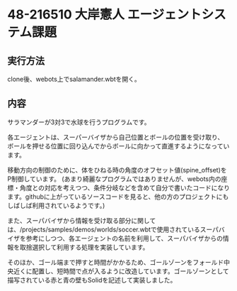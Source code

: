 # 48-216510 大岸憲人 エージェントシステム課題

## 実行方法 
clone後、webots上でsalamander.wbtを開く。

## 内容
サラマンダーが3対3で水球を行うプログラムです。

各エージェントは、スーパーバイザから自己位置とボールの位置を受け取り、
ボールを押せる位置に回り込んでからボールに向かって直進するようになっています。

移動方向の制御のために、体をひねる時の角度のオフセット値(spine_offset)をP制御しています。
(あまり綺麗なプログラムではありませんが、webots内の座標・角度との対応を考えつつ、条件分岐などを含めて自分で書いたコードになります。githubに上がっているソースコードを見ると、他の方のプロジェクトにもしばしば利用されているようです。)

また、スーパバイザから情報を受け取る部分に関しては、/projects/samples/demos/worlds/soccer.wbtで使用されているスーパバイザを参考にしつつ、各エージェントの名前を利用して、スーパバイザからの情報を取捨選択して利用する処理を実装しています。

そのほか、ゴール端まで押すと時間がかかるため、ゴールゾーンをフォールド中央近くに配置し、短時間で点が入るように改造しています。ゴールゾーンとして描写されている赤と青の壁もSolidを記述して実装しました。
